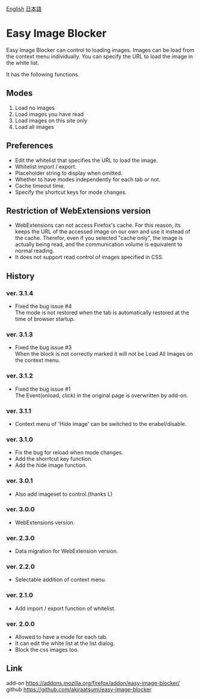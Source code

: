 [English](readme.md) [日本語](readme_ja.md)
# Easy Image Blocker
Easy Image Blocker can control to loading images. Images can be load from the context menu individually. You can specify the URL to load the image in the white list.

It has the following functions.

## Modes
1. Load no images
1. Load images you have read
1. Load images on this site only
1. Load all images

## Preferences
* Edit the whitelist that specifies the URL to load the image.
* Whitelist import / export.
* Placeholder string to display when omitted.
* Whether to have modes independently for each tab or not.
* Cache timeout time.
* Specify the shortcut keys for mode changes.

## Restriction of WebExtensions version
* WebExtensions can not access Firefox's cache. For this reason, its keeps the URL of the accessed image on our own and use it instead of the cache. Therefor, even if you selected "cache only", the image is actually being read, and the communication volume is equivalent to normal reading.
* It does not support read control of images specified in CSS.

## History
### ver. 3.1.4
* Fixed the bug issue #4<br />
The mode is not restored when the tab is automatically restored at the time of browser startup.
### ver. 3.1.3
* Fixed the bug issue #3<br />
When the block is not correctly marked it will not be Load All Images on the context menu.
### ver. 3.1.2
* Fixed the bug issue #1<br />
The Event(onload, click) in the original page is overwritten by add-on.
### ver. 3.1.1
* Context menu of 'Hide image' can be switched to the enabel/disable.
### ver. 3.1.0
* Fix the bug for reload when mode changes.
* Add the shorrtcut key function.
* Add the hide image function.
### ver. 3.0.1
* Also add imageset to control.(thanks L)
### ver. 3.0.0
* WebExtensions version.
### ver. 2.3.0
* Data migration for WebExtension version.
### ver. 2.2.0
* Selectable addition of context menu.
### ver. 2.1.0
* Add import / export function of whitelist.
### ver. 2.0.0
* Allowed to have a mode for each tab.
* It can edit the white list at the list dialog.
* Block the css images too.

## Link
add-on https://addons.mozilla.org/firefox/addon/easy-image-blocker/<br />
github https://github.com/akiraatsumi/easy-image-blocker
